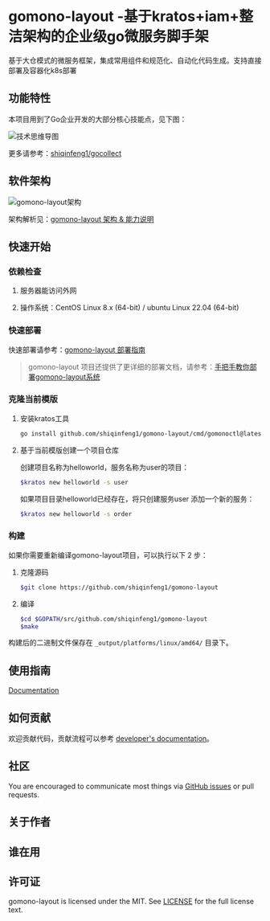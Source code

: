 # gomono-layout -基于kratos+iam+整洁架构的企业级go微服务脚手架

基于大仓模式的微服务框架，集成常用组件和规范化、自动化代码生成。支持直接部署及容器化k8s部署

## 功能特性

本项目用到了Go企业开发的大部分核心技能点，见下图：

![技术思维导图](./docs/images/技术思维导图.png)

更多请参考：[shiqinfeng1/gocollect](https://github.com/shiqinfeng1/gocollect)

## 软件架构

![gomono-layout架构](./docs/images/gomono-layout架构.png)

架构解析见：[gomono-layout 架构 & 能力说明](./docs/guide/zh-CN/installation/installation-architecture.md)

## 快速开始

### 依赖检查

1. 服务器能访问外网

2. 操作系统：CentOS Linux 8.x (64-bit) / ubuntu Linux 22.04 (64-bit)

### 快速部署

快速部署请参考：[gomono-layout 部署指南](docs/guide/zh-CN/installation/README.md#部署指南)

> gomono-layout 项目还提供了更详细的部署文档，请参考：[手把手教你部署gomono-layout系统](docs/guide/zh-CN/installation/installation-procedures.md)

### 克隆当前模版

1. 安装kratos工具

    ```bash
    go install github.com/shiqinfeng1/gomono-layout/cmd/gomonoctl@latest
    ```

2. 基于当前模版创建一个项目仓库

    创建项目名称为helloworld，服务名称为user的项目：

    ```bash
    $kratos new helloworld -s user  
    ```

    如果项目目录helloworld已经存在，将只创建服务user
    添加一个新的服务：

    ```bash
    $kratos new helloworld -s order  
    ```

### 构建

如果你需要重新编译gomono-layout项目，可以执行以下 2 步：

1. 克隆源码

    ```bash
    $git clone https://github.com/shiqinfeng1/gomono-layout
    ```

2. 编译

    ```bash
    $cd $GOPATH/src/github.com/shiqinfeng1/gomono-layout
    $make
    ```

构建后的二进制文件保存在 `_output/platforms/linux/amd64/` 目录下。

## 使用指南

[Documentation](docs/guide/zh-CN)

## 如何贡献

欢迎贡献代码，贡献流程可以参考 [developer's documentation](docs/devel/zh-CN/development.md)。

## 社区

You are encouraged to communicate most things via [GitHub issues](https://github.com/shiqinfeng1/gomono-layout/issues/new/choose) or pull requests.

## 关于作者

## 谁在用

## 许可证

gomono-layout is licensed under the MIT. See [LICENSE](LICENSE) for the full license text.
